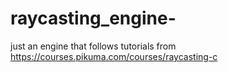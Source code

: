 # raycasting_engine-
just an engine that follows tutorials from https://courses.pikuma.com/courses/raycasting-c
